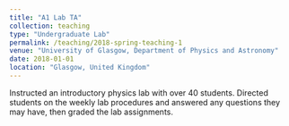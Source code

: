 ```yaml
---
title: "A1 Lab TA"
collection: teaching
type: "Undergraduate Lab"
permalink: /teaching/2018-spring-teaching-1
venue: "University of Glasgow, Department of Physics and Astronomy"
date: 2018-01-01
location: "Glasgow, United Kingdom"
---
```


Instructed an introductory physics lab with over 40 students. Directed students on the weekly lab procedures and answered any questions they may have, then graded the lab assignments.
